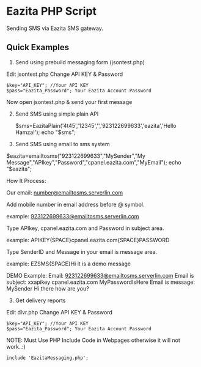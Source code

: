 Eazita PHP Script
=================

Sending SMS via Eazita SMS gateway.


Quick Examples
--------------

1) Send using prebuild messaging form (jsontest.php)

Edit jsontest.php
Change API KEY & Password

	$key="API_KEY"; //Your API KEY
	$pass="Eazita_Password"; Your Eazita Account Password

Now open jsontest.php & send your first message


2) Send SMS using simple plain API


	$sms=EazitaPlain('4t45','12345','','923122699633','eazita','Hello Hamza!');
	echo "$sms";


4) Send SMS using email to sms system


$eazita=emailtosms("923122699633","MySender","My Message","APIkey","Password","cpanel.eazita.com","MyEmail");
echo "$eazita";


How It Process:

Our email: number@emailtosms.serverlin.com

Add mobile number in email address before @ symbol.

example: 923122699633@emailtosms.serverlin.com

Type APIkey, cpanel.eazita.com and Password in subject area.

example: APIKEY{SPACE}cpanel.eazita.com{SPACE}PASSWORD

Type SenderID and Message in your email is message area.

example: EZSMS{SPACE}Hi it is a demo message


DEMO Example:
Email: 923122699633@emailtosms.serverlin.com
Email is subject: xxapikey cpanel.eazita.com MyPasswordIsHere
Email is message: MySender Hi there how are you?



3) Get delivery reports

Edit dlvr.php
Change API KEY & Password

	$key="API_KEY"; //Your API KEY
	$pass="Eazita_Password"; Your Eazita Account Password


NOTE: Must Use PHP Include Code in Webpages otherwise it will not work..:)
			
	include 'EazitaMessaging.php';
